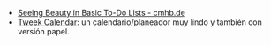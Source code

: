 - [Seeing Beauty in Basic To-Do Lists - cmhb.de](https://cmhb.de/basic-to-do-lists)
- [Tweek Calendar](https://tweek.so/): un calendario/planeador muy lindo y también con versión papel.
